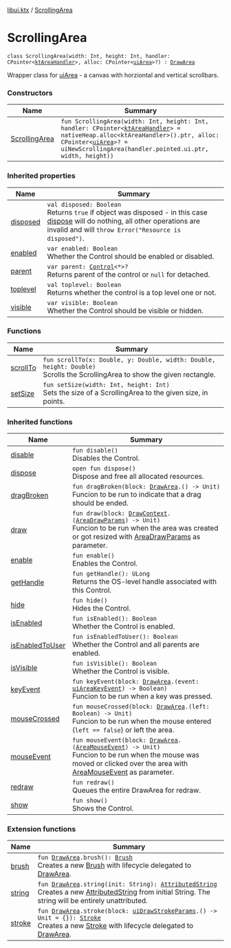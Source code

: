 [libui.ktx](../README.md) / [ScrollingArea](README.md)

# ScrollingArea

`class ScrollingArea(width: Int, height: Int, handler: CPointer<`[`ktAreaHandler`](../../libui/kt-area-handler/README.md)`>, alloc: CPointer<`[`uiArea`](../../libui/ui-area.md)`>?) : `[`DrawArea`](../-draw-area/README.md)

Wrapper class for [uiArea](../../libui/ui-area.md) - a canvas with horziontal and vertical scrollbars.

### Constructors

| Name | Summary |
|---|---|
| [ScrollingArea](-scrolling-area.md) | `fun ScrollingArea(width: Int, height: Int, handler: CPointer<`[`ktAreaHandler`](../../libui/kt-area-handler/README.md)`> = nativeHeap.alloc<ktAreaHandler>().ptr, alloc: CPointer<`[`uiArea`](../../libui/ui-area.md)`>? = uiNewScrollingArea(handler.pointed.ui.ptr, width, height))` |

### Inherited properties

| Name | Summary |
|---|---|
| [disposed](../-disposable/disposed.md) | `val disposed: Boolean`<br>Returns `true` if object was disposed - in this case [dispose](../-disposable/dispose.md) will do nothing, all other operations are invalid and will `throw Error("Resource is disposed")`. |
| [enabled](../-control/enabled.md) | `var enabled: Boolean`<br>Whether the Control should be enabled or disabled. |
| [parent](../-control/parent.md) | `var parent: `[`Control`](../-control/README.md)`<*>?`<br>Returns parent of the control or `null` for detached. |
| [toplevel](../-control/toplevel.md) | `val toplevel: Boolean`<br>Returns whether the control is a top level one or not. |
| [visible](../-control/visible.md) | `var visible: Boolean`<br>Whether the Control should be visible or hidden. |

### Functions

| Name | Summary |
|---|---|
| [scrollTo](scroll-to.md) | `fun scrollTo(x: Double, y: Double, width: Double, height: Double)`<br>Scrolls the ScrollingArea to show the given rectangle. |
| [setSize](set-size.md) | `fun setSize(width: Int, height: Int)`<br>Sets the size of a ScrollingArea to the given size, in points. |

### Inherited functions

| Name | Summary |
|---|---|
| [disable](../-control/disable.md) | `fun disable()`<br>Disables the Control. |
| [dispose](../-control/dispose.md) | `open fun dispose()`<br>Dispose and free all allocated resources. |
| [dragBroken](../-draw-area/drag-broken.md) | `fun dragBroken(block: `[`DrawArea`](../-draw-area/README.md)`.() -> Unit)`<br>Funcion to be run to indicate that a drag should be ended. |
| [draw](../-draw-area/draw.md) | `fun draw(block: `[`DrawContext`](../-draw-context.md)`.(`[`AreaDrawParams`](../-area-draw-params.md)`) -> Unit)`<br>Funcion to be run when the area was created or got resized with [AreaDrawParams](../-area-draw-params.md) as parameter. |
| [enable](../-control/enable.md) | `fun enable()`<br>Enables the Control. |
| [getHandle](../-control/get-handle.md) | `fun getHandle(): ULong`<br>Returns the OS-level handle associated with this Control. |
| [hide](../-control/hide.md) | `fun hide()`<br>Hides the Control. |
| [isEnabled](../-control/is-enabled.md) | `fun isEnabled(): Boolean`<br>Whether the Control is enabled. |
| [isEnabledToUser](../-control/is-enabled-to-user.md) | `fun isEnabledToUser(): Boolean`<br>Whether the Control and all parents are enabled. |
| [isVisible](../-control/is-visible.md) | `fun isVisible(): Boolean`<br>Whether the Control is visible. |
| [keyEvent](../-draw-area/key-event.md) | `fun keyEvent(block: `[`DrawArea`](../-draw-area/README.md)`.(event: `[`uiAreaKeyEvent`](../../libui/ui-area-key-event/README.md)`) -> Boolean)`<br>Funcion to be run when a key was pressed. |
| [mouseCrossed](../-draw-area/mouse-crossed.md) | `fun mouseCrossed(block: `[`DrawArea`](../-draw-area/README.md)`.(left: Boolean) -> Unit)`<br>Funcion to be run when the mouse entered (`left == false`) or left the area. |
| [mouseEvent](../-draw-area/mouse-event.md) | `fun mouseEvent(block: `[`DrawArea`](../-draw-area/README.md)`.(`[`AreaMouseEvent`](../-area-mouse-event.md)`) -> Unit)`<br>Funcion to be run when the mouse was moved or clicked over the area with [AreaMouseEvent](../-area-mouse-event.md) as parameter. |
| [redraw](../-draw-area/redraw.md) | `fun redraw()`<br>Queues the entire DrawArea for redraw. |
| [show](../-control/show.md) | `fun show()`<br>Shows the Control. |

### Extension functions

| Name | Summary |
|---|---|
| [brush](../../libui.ktx.draw/brush.md) | `fun `[`DrawArea`](../-draw-area/README.md)`.brush(): `[`Brush`](../../libui.ktx.draw/-brush/README.md)<br>Creates a new [Brush](../../libui.ktx.draw/-brush/README.md) with lifecycle delegated to [DrawArea](../-draw-area/README.md). |
| [string](../../libui.ktx.draw/string.md) | `fun `[`DrawArea`](../-draw-area/README.md)`.string(init: String): `[`AttributedString`](../../libui.ktx.draw/-attributed-string/README.md)<br>Creates a new [AttributedString](../../libui.ktx.draw/-attributed-string/README.md) from initial String. The string will be entirely unattributed. |
| [stroke](../../libui.ktx.draw/stroke.md) | `fun `[`DrawArea`](../-draw-area/README.md)`.stroke(block: `[`uiDrawStrokeParams`](../../libui/ui-draw-stroke-params/README.md)`.() -> Unit = {}): `[`Stroke`](../../libui.ktx.draw/-stroke/README.md)<br>Creates a new [Stroke](../../libui.ktx.draw/-stroke/README.md) with lifecycle delegated to [DrawArea](../-draw-area/README.md). |
